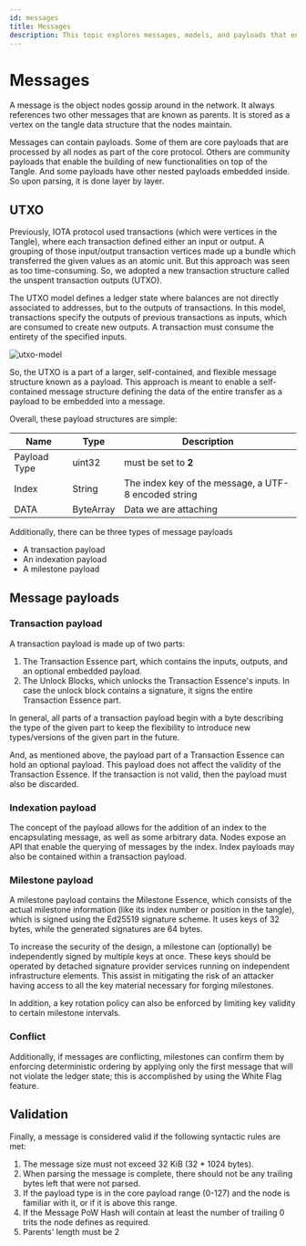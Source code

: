 ```yaml
---
id: messages
title: Messages
description: This topic explores messages, models, and payloads that encompass the transfer of data within the Tangle.
---
```



# Messages

A message is the object nodes gossip around in the network. It always references two other messages that are known as parents. It is stored as a vertex on the tangle data structure that the nodes maintain.

Messages can contain payloads. Some of them are core payloads that are processed by all nodes as part of the core protocol. Others are community payloads that enable the building of new functionalities on top of the Tangle. And some payloads have other nested payloads embedded inside. So upon parsing, it is done layer by layer.

## UTXO

Previously, IOTA protocol used transactions (which were vertices in the Tangle), where each transaction defined either an input or output. A grouping of those input/output transaction vertices made up a bundle which transferred the given values as an atomic unit. But this approach was seen as too time-consuming. So, we adopted a new transaction structure called the unspent transaction outputs (UTXO).

The UTXO model defines a ledger state where balances are not directly associated to addresses, but to the outputs of transactions. In this model, transactions specify the outputs of previous transactions as inputs, which are consumed to create new outputs. A transaction must consume the entirety of the specified inputs.

![utxo-model](https://user-images.githubusercontent.com/77154511/127794259-10071fbe-4f04-4ab2-81eb-a0589f025a00.png)


So, the UTXO is a part of a larger, self-contained, and flexible message structure known as a payload. This approach is meant to enable a self-contained message structure defining the data of the entire transfer as a payload to be embedded into a message.

Overall, these payload structures are simple:



| Name | Type | Description |
| ---- | ---- | ----------- |
|    Payload Type  |  uint32    |    must be set to **2**  |
| Index     | String     | The index key of the message, a UTF-8 encoded string            |
|DATA| ByteArray | Data we are attaching    |


Additionally, there can be three types of message payloads

* A transaction payload
* An indexation payload
* A milestone payload

## Message payloads

### Transaction payload

A transaction payload is made up of two parts:

1. The Transaction Essence part, which contains the inputs, outputs, and an optional embedded payload.
1. The Unlock Blocks, which unlocks the Transaction Essence's inputs. In case the unlock block contains a signature, it signs the entire Transaction Essence part.

In general, all parts of a transaction payload begin with a byte describing the type of the given part to keep the flexibility to introduce new types/versions of the given part in the future.

And, as mentioned above, the payload part of a Transaction Essence can hold an optional payload. This payload does not affect the validity of the Transaction Essence. If the transaction is not valid, then the payload must also be discarded.

### Indexation payload

The concept of the payload allows for the addition of an index to the encapsulating message, as well as some arbitrary data. Nodes expose an API that enable the querying of messages by the index. Index payloads may also be contained within a transaction payload.

### Milestone payload

A milestone payload contains the Milestone Essence, which consists of the actual milestone information (like its index number or position in the tangle), which is signed using the Ed25519 signature scheme. It uses keys of 32 bytes, while the generated signatures are 64 bytes.

To increase the security of the design, a milestone can (optionally) be independently signed by multiple keys at once. These keys should be operated by detached signature provider services running on independent infrastructure elements. This assist in mitigating the risk of an attacker having access to all the key material necessary for forging milestones.

In addition, a key rotation policy can also be enforced by limiting key validity to certain milestone intervals.

### Conflict

Additionally, if messages are conflicting, milestones can confirm them by enforcing deterministic ordering by applying only the first message that will not violate the ledger state; this is accomplished by using the White Flag feature.

## Validation

Finally, a message is considered valid if the following syntactic rules are met:

1. The message size must not exceed 32 KiB (32 * 1024 bytes).
1. When parsing the message is complete, there should not be any trailing bytes left that were not parsed.
1. If the payload type is in the core payload range (0-127) and the node is familiar with it, or if it is above this range.
1. If the Message PoW Hash will contain at least the number of trailing 0 trits the node defines as required.
1. Parents' length must be 2
